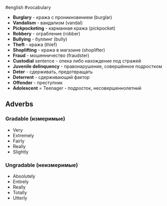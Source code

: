 #english #vocabulary 
- **Burglary** - кража с проникновением (burglar)
- **Vandalism** - вандализм (vandal)
- **Pickpocketing** - карманная кража (pickpocket)
- **Robbery** - ограбление (robber)
- **Bullying** - буллинг (bully)
- **Theft** - кража (thief)
- **Shoplifting** - кража в магазине (shoplifter)
- **Fraud** - мошенничество (fraudster)
- **Custodial** sentence - опека либо нахождение под стражей
- **Juvenile delinquency** - правонарушение, совершённое подростком
- **Deter** - сдерживать, предотвращать
- **Deterrent** - сдерживающий фактор
- **Offender** - преступник
- **Adolescent** = Teenager - подросток, несовершеннолетний

## Adverbs
### Gradable (измеримые)
- Very
- Extremely
- Fairly
- Really
- Slightly
### Ungradable (неизмеримые)
- Absolutely
- Entirely
- Really
- Totally
- Utterly